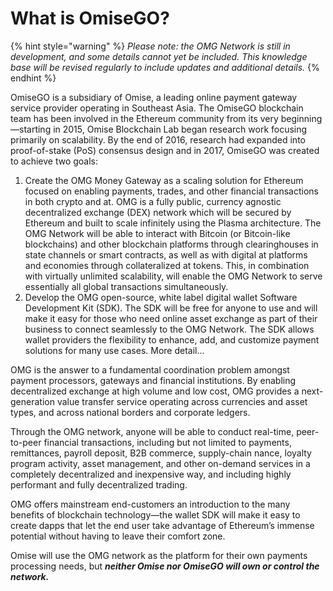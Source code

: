 # What is OmiseGO?

{% hint style="warning" %}
_Please note: the OMG Network is still in development, and some details cannot yet be included. This knowledge base will be revised regularly to include updates and additional details._
{% endhint %}

OmiseGO is a subsidiary of Omise, a leading online payment gateway service provider operating in Southeast Asia. The OmiseGO blockchain team has been involved in the Ethereum community from its very beginning—starting in 2015, Omise Blockchain Lab began research work focusing primarily on scalability. By the end of 2016, research had expanded into proof-of-stake \(PoS\) consensus design and in 2017, OmiseGO was created to achieve two goals:

1. Create the OMG Money Gateway as a scaling solution for Ethereum focused on enabling payments, trades, and other financial transactions in both crypto and at. OMG is a fully public, currency agnostic decentralized exchange \(DEX\) network which will be secured by Ethereum and built to scale infinitely using the Plasma architecture. The OMG Network will be able to interact with Bitcoin \(or Bitcoin-like blockchains\) and other blockchain platforms through clearinghouses in state channels or smart contracts, as well as with digital at platforms and economies through collateralized at tokens. This, in combination with virtually unlimited scalability, will enable the OMG Network to serve essentially all global transactions simultaneously. 
2. Develop the OMG open-source, white label digital wallet Software Development Kit \(SDK\). The SDK will be free for anyone to use and will make it easy for those who need online asset exchange as part of their business to connect seamlessly to the OMG Network. The SDK allows wallet providers the flexibility to enhance, add, and customize payment solutions for many use cases. More detail...

OMG is the answer to a fundamental coordination problem amongst payment processors, gateways and financial institutions. By enabling decentralized exchange at high volume and low cost, OMG provides a next-generation value transfer service operating across currencies and asset types, and across national borders and corporate ledgers.

Through the OMG network, anyone will be able to conduct real-time, peer-to-peer financial transactions, including but not limited to payments, remittances, payroll deposit, B2B commerce, supply-chain nance, loyalty program activity, asset management, and other on-demand services in a completely decentralized and inexpensive way, and including highly performant and fully decentralized trading.

OMG offers mainstream end-customers an introduction to the many benefits of blockchain technology—the wallet SDK will make it easy to create dapps that let the end user take advantage of Ethereum’s immense potential without having to leave their comfort zone.

Omise will use the OMG network as the platform for their own payments processing needs, but _**neither Omise nor OmiseGO will own or control the network.**_

